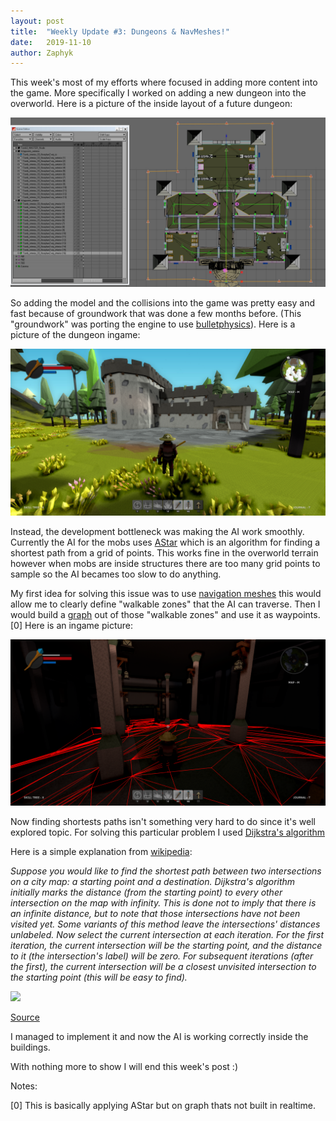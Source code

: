 ```yaml
---
layout: post
title:  "Weekly Update #3: Dungeons & NavMeshes!"
date:   2019-11-10
author: Zaphyk
---
```


This week's most of my efforts where focused in adding more content into the game. More specifically I worked on adding a new dungeon into the overworld. Here is a picture of the inside layout of a future dungeon:

![](/assets/img/post3/dungeon_layout.jpg)

So adding the model and the collisions into the game was pretty easy and fast because of groundwork that was done a few months before. (This "groundwork" was porting the engine to use [bulletphysics](https://en.wikipedia.org/wiki/Bullet_(software))). Here is a picture of the dungeon ingame:

![](/assets/img/post3/ingame0.png)

Instead, the development bottleneck was making the AI work smoothly. Currently the AI for the mobs uses [AStar](https://en.wikipedia.org/wiki/A*_search_algorithm) which is an algorithm for finding a shortest path from a grid of points. This works fine in the overworld terrain however when mobs are inside structures there are too many grid points to sample so the AI becames too slow to do anything.

My first idea for solving this issue was to use [navigation meshes](https://en.wikipedia.org/wiki/Navigation_mesh) this would allow me to clearly define "walkable zones"
that the AI can traverse. Then I would build a [graph](https://en.wikipedia.org/wiki/Graph_theory) out of those "walkable zones" and use it as waypoints. [0]
Here is an ingame picture:

![](/assets/img/post3/navmesh.png)

Now finding shortests paths isn't something very hard to do since it's well explored topic. For solving this particular problem I used [Dijkstra's algorithm ](https://en.wikipedia.org/wiki/Dijkstra%27s_algorithm)

Here is a simple explanation from [wikipedia](https://en.wikipedia.org/wiki/Dijkstra%27s_algorithm):

_Suppose you would like to find the shortest path between two intersections on a city map: a starting point and a destination. Dijkstra's algorithm initially marks the distance (from the starting point) to every other intersection on the map with infinity. This is done not to imply that there is an infinite distance, but to note that those intersections have not been visited yet. Some variants of this method leave the intersections' distances unlabeled. Now select the current intersection at each iteration. For the first iteration, the current intersection will be the starting point, and the distance to it (the intersection's label) will be zero. For subsequent iterations (after the first), the current intersection will be a closest unvisited intersection to the starting point (this will be easy to find)._

![](https://upload.wikimedia.org/wikipedia/commons/thumb/5/57/Dijkstra_Animation.gif/220px-Dijkstra_Animation.gif)

[Source](https://en.wikipedia.org/wiki/Dijkstra%27s_algorithm)

I managed to implement it and now the AI is working correctly inside the buildings. 

With nothing more to show I will end this week's post :)


Notes:

[0] This is basically applying AStar but on graph thats not built in realtime.